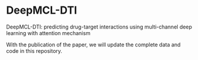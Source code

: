 # DeepMCL-DTI
 DeepMCL-DTI: predicting drug-target interactions using multi-channel deep learning with attention mechanism

 With the publication of the paper, we will update the complete data and code in this repository.

